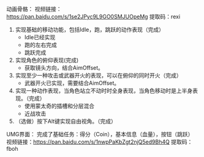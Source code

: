 动画骨骼：
视频链接：https://pan.baidu.com/s/1se2JPyc9L9GO0SMJUOpeMg 
提取码：rexi 
1. 实现基础的移动功能，包括Idle，跑，跳跃的动作表现（完成）
   * Idle已经实现
   * 跑的左右完成
   * 跳跃完成
2. 实现角色的俯仰表现(完成)
   * 获取镜头方向，结合AimOffset。
3. 实现至少一种攻击或武器开火的表现，可以在俯仰的同时开火（完成）
   * 武器开火已实现，需要结合AimOffset。
4. 实现一种动作表现，当角色站立不动时时全身表现，当角色移动时是上半身表现。（完成）
   * 使用蒙太奇的插槽和分层混合 
   * 近战攻击
5. （选做）按下Alt键实现自由视角。（完成）

UMG界面：
完成了基础任务：得分（Coin），基本信息（血量），按钮（跳跃）
视频链接：https://pan.baidu.com/s/1nwpPaKbZgt2njQ5ed9Bh4Q 
提取码：fboh 
